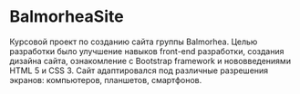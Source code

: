# BalmorheaSite

Курсовой проект по созданию сайта группы Balmorhea. Целью разработки было улучшение навыков front-end разработки, создания дизайна сайта, ознакомление с Bootstrap framework и нововведениями HTML 5 и CSS 3. Сайт адаптировался под различные разрешения экранов: компьютеров, планшетов, смартфонов.
